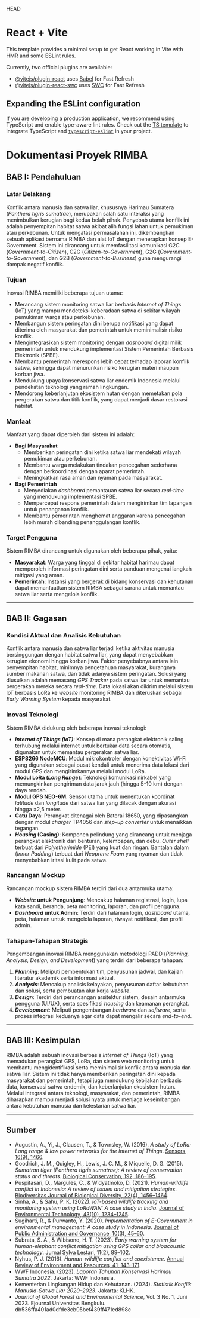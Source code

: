  HEAD
# React + Vite

This template provides a minimal setup to get React working in Vite with HMR and some ESLint rules.

Currently, two official plugins are available:

- [@vitejs/plugin-react](https://github.com/vitejs/vite-plugin-react/blob/main/packages/plugin-react/README.md) uses [Babel](https://babeljs.io/) for Fast Refresh
- [@vitejs/plugin-react-swc](https://github.com/vitejs/vite-plugin-react-swc) uses [SWC](https://swc.rs/) for Fast Refresh

## Expanding the ESLint configuration

If you are developing a production application, we recommend using TypeScript and enable type-aware lint rules. Check out the [TS template](https://github.com/vitejs/vite/tree/main/packages/create-vite/template-react-ts) to integrate TypeScript and [`typescript-eslint`](https://typescript-eslint.io) in your project.

# Dokumentasi Proyek RIMBA

## BAB I: Pendahuluan

### Latar Belakang
Konflik antara manusia dan satwa liar, khususnya Harimau Sumatera (*Panthera tigris sumatrae*), merupakan salah satu interaksi yang menimbulkan kerugian bagi kedua belah pihak. Penyebab utama konflik ini adalah penyempitan habitat satwa akibat alih fungsi lahan untuk pemukiman atau perkebunan. Untuk mengatasi permasalahan ini, dikembangkan sebuah aplikasi bernama RIMBA dan alat IoT dengan menerapkan konsep E-Government. Sistem ini dirancang untuk memfasilitasi komunikasi G2C (*Government-to-Citizen*), C2G (*Citizen-to-Government*), G2G (*Government-to-Government*), dan G2B (*Government-to-Business*) guna mengurangi dampak negatif konflik.

### Tujuan
Inovasi RIMBA memiliki beberapa tujuan utama:
* Merancang sistem monitoring satwa liar berbasis *Internet of Things* (IoT) yang mampu mendeteksi keberadaan satwa di sekitar wilayah pemukiman warga atau perkebunan.
* Membangun sistem peringatan dini berupa notifikasi yang dapat diterima oleh masyarakat dan pemerintah untuk meminimalisir risiko konflik.
* Mengintegrasikan sistem monitoring dengan *dashboard* digital milik pemerintah untuk mendukung implementasi Sistem Pemerintah Berbasis Elektronik (SPBE).
* Membantu pemerintah merespons lebih cepat terhadap laporan konflik satwa, sehingga dapat menurunkan risiko kerugian materi maupun korban jiwa.
* Mendukung upaya konservasi satwa liar endemik Indonesia melalui pendekatan teknologi yang ramah lingkungan.
* Mendorong keberlanjutan ekosistem hutan dengan memetakan pola pergerakan satwa dan titik konflik, yang dapat menjadi dasar restorasi habitat.

### Manfaat
Manfaat yang dapat diperoleh dari sistem ini adalah:
* **Bagi Masyarakat**
    * Memberikan peringatan dini ketika satwa liar mendekati wilayah pemukiman atau perkebunan.
    * Membantu warga melakukan tindakan pencegahan sederhana dengan berkoordinasi dengan aparat pemerintah.
    * Meningkatkan rasa aman dan nyaman pada masyarakat.
* **Bagi Pemerintah**
    * Menyediakan *dashboard* pemantauan satwa liar secara *real-time* yang mendukung implementasi SPBE.
    * Mempercepat respons pemerintah dalam mengirimkan tim lapangan untuk penanganan konflik.
    * Membantu pemerintah menghemat anggaran karena pencegahan lebih murah dibanding penanggulangan konflik.

### Target Pengguna
Sistem RIMBA dirancang untuk digunakan oleh beberapa pihak, yaitu:
* **Masyarakat**: Warga yang tinggal di sekitar habitat harimau dapat memperoleh informasi peringatan dini serta panduan mengenai langkah mitigasi yang aman.
* **Pemerintah**: Instansi yang bergerak di bidang konservasi dan kehutanan dapat memanfaatkan sistem RIMBA sebagai sarana untuk memantau satwa liar serta mengelola konflik.

---

## BAB II: Gagasan

### Kondisi Aktual dan Analisis Kebutuhan
Konflik antara manusia dan satwa liar terjadi ketika aktivitas manusia bersinggungan dengan habitat satwa liar, yang dapat menyebabkan kerugian ekonomi hingga korban jiwa. Faktor penyebabnya antara lain penyempitan habitat, minimnya pengetahuan masyarakat, kurangnya sumber makanan satwa, dan tidak adanya sistem peringatan. Solusi yang diusulkan adalah memasang *GPS Tracker* pada satwa liar untuk memantau pergerakan mereka secara *real-time*. Data lokasi akan dikirim melalui sistem IoT berbasis LoRa ke *website* monitoring RIMBA dan diteruskan sebagai *Early Warning System* kepada masyarakat.

### Inovasi Teknologi
Sistem RIMBA didukung oleh beberapa inovasi teknologi:
* ***Internet of Things (IoT)***: Konsep di mana perangkat elektronik saling terhubung melalui internet untuk bertukar data secara otomatis, digunakan untuk memantau pergerakan satwa liar.
* **ESP8266 NodeMCU**: Modul mikrokontroler dengan konektivitas Wi-Fi yang digunakan sebagai pusat kendali untuk menerima data lokasi dari modul GPS dan mengirimkannya melalui modul LoRa.
* **Modul LoRa (*Long Range*)**: Teknologi komunikasi nirkabel yang memungkinkan pengiriman data jarak jauh (hingga 5-10 km) dengan daya rendah.
* **Modul GPS NEO-6M**: Sensor utama untuk menentukan koordinat *latitude* dan *longitude* dari satwa liar yang dilacak dengan akurasi hingga ±2,5 meter.
* **Catu Daya**: Perangkat ditenagai oleh Baterai 18650, yang dipasangkan dengan modul *charger* TP4056 dan *step-up converter* untuk menaikkan tegangan.
* ***Housing* (Casing)**: Komponen pelindung yang dirancang untuk menjaga perangkat elektronik dari benturan, kelembapan, dan debu. *Outer shell* terbuat dari *Polyetherimide* (PEI) yang kuat dan ringan. Bantalan dalam (*Inner Padding*) terbuat dari *Neoprene Foam* yang nyaman dan tidak menyebabkan iritasi kulit pada satwa.

### Rancangan Mockup
Rancangan mockup sistem RIMBA terdiri dari dua antarmuka utama:
* ***Website* untuk Pengunjung**: Mencakup halaman registrasi, login, lupa kata sandi, beranda, peta monitoring, laporan, dan profil pengguna.
* ***Dashboard* untuk Admin**: Terdiri dari halaman login, *dashboard* utama, peta, halaman untuk mengelola laporan, riwayat notifikasi, dan profil admin.

### Tahapan-Tahapan Strategis
Pengembangan inovasi RIMBA menggunakan metodologi PADD (*Planning, Analysis, Design, and Development*) yang terdiri dari beberapa tahapan:
1.  ***Planning***: Meliputi pembentukan tim, penyusunan jadwal, dan kajian literatur akademik serta informasi aktual.
2.  ***Analysis***: Mencakup analisis kelayakan, penyusunan daftar kebutuhan dan solusi, serta pembuatan alur kerja *website*.
3.  ***Design***: Terdiri dari perancangan arsitektur sistem, desain antarmuka pengguna (UI/UX), serta spesifikasi *housing* dan keamanan perangkat.
4.  ***Development***: Meliputi pengembangan *hardware* dan *software*, serta proses integrasi keduanya agar data dapat mengalir secara *end-to-end*.

---

## BAB III: Kesimpulan
RIMBA adalah sebuah inovasi berbasis *Internet of Things* (IoT) yang memadukan perangkat GPS, LoRa, dan sistem web monitoring untuk membantu mengidentifikasi serta meminimalisir konflik antara manusia dan satwa liar. Sistem ini tidak hanya memberikan peringatan dini kepada masyarakat dan pemerintah, tetapi juga mendukung kebijakan berbasis data, konservasi satwa endemik, dan keberlanjutan ekosistem hutan. Melalui integrasi antara teknologi, masyarakat, dan pemerintah, RIMBA diharapkan mampu menjadi solusi nyata untuk menjaga keseimbangan antara kebutuhan manusia dan kelestarian satwa liar.

---

## Sumber

* Augustin, A., Yi, J., Clausen, T., & Townsley, W. (2016). *A study of LoRa: Long range & low power networks for the Internet of Things*. [Sensors, 16(9), 1466](https://doi.org/10.3390/s16091466).
* Goodrich, J. M., Quigley, H., Lewis, J. C. M., & Miquelle, D. G. (2015). *Sumatran tiger (Panthera tigris sumatrae): A review of conservation status and threats*. [Biological Conservation, 192, 186–195](https://doi.org/10.1016/j.biocon.2015.09.010).
* Puspitasari, D., Margules, C., & Widyatmoko, D. (2021). *Human-wildlife conflict in Indonesia: A review of issues and mitigation strategies*. [Biodiversitas Journal of Biological Diversity, 22(4), 1456–1464](https://doi.org/10.13057/biodiv/d220413).
* Sinha, A., & Sahu, P. K. (2022). *IoT-based wildlife tracking and monitoring system using LoRaWAN: A case study in India*. [Journal of Environmental Technology, 43(10), 1234–1245](https://doi.org/10.1080/09593330.2022.2045678).
* Sugiharti, R., & Purwanto, Y. (2020). *Implementation of E-Government in environmental management: A case study in Indonesia*. [Journal of Public Administration and Governance, 10(3), 45–60](https://doi.org/10.5296/jpag.v10i3.17234).
* Subrata, S. A., & Wibisono, H. T. (2023). *Early warning system for human-elephant conflict mitigation using GPS collar and bioacoustic technology*. [Jurnal Sylva Lestari, 11(2), 89–102](https://doi.org/10.23960/jsl.v11i2.678).
* Nyhus, P. J. (2016). *Human–wildlife conflict and coexistence*. [Annual Review of Environment and Resources, 41, 143–171](https://doi.org/10.1146/annurev-environ-110615-085634).
* WWF Indonesia. (2023). *Laporan Tahunan Konservasi Harimau Sumatra 2022*. Jakarta: WWF Indonesia.
* Kementerian Lingkungan Hidup dan Kehutanan. (2024). *Statistik Konflik Manusia-Satwa Liar 2020–2023*. Jakarta: KLHK.
* *Journal of Global Forest and Environmental Science*, Vol. 3 No. 1, Juni 2023. Ejournal Universitas Bengkulu.
 db536ffa401ad0dfde3cb05bef439ff471ed898c
